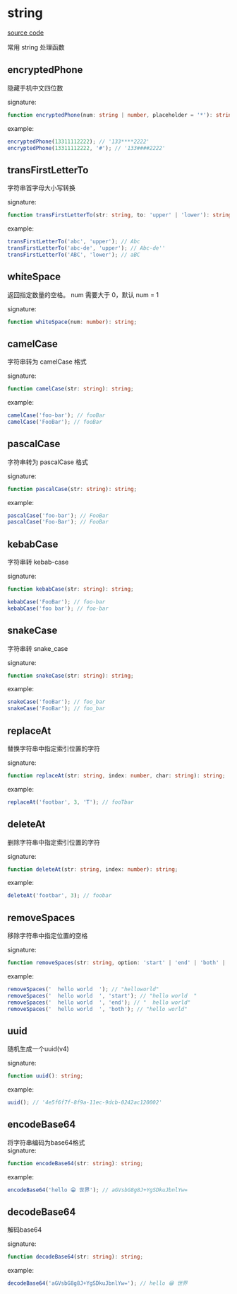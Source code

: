 # string

[source code](https://github.com/CiroLee/utils-gear/blob/main/src/string.ts)

常用 string 处理函数

## encryptedPhone

隐藏手机中文四位数

signature:

```typescript
function encryptedPhone(num: string | number, placeholder = '*'): string;
```

example:

```typescript
encryptedPhone(13311112222); // '133****2222'
encryptedPhone(13311112222, '#'); // '133####2222'
```

## transFirstLetterTo

字符串首字母大小写转换

signature:

```typescript
function transFirstLetterTo(str: string, to: 'upper' | 'lower'): string;
```

example:

```typescript
transFirstLetterTo('abc', 'upper'); // Abc
transFirstLetterTo('abc-de', 'upper'); // Abc-de''
transFirstLetterTo('ABC', 'lower'); // aBC
```

## whiteSpace

返回指定数量的空格。 num 需要大于 0，默认 num = 1

signature:

```typescript
function whiteSpace(num: number): string;
```

## camelCase

字符串转为 camelCase 格式

signature:

```typescript
function camelCase(str: string): string;
```

example:

```typescript
camelCase('foo-bar'); // fooBar
camelCase('FooBar'); // fooBar
```

## pascalCase

字符串转为 pascalCase 格式

signature:

```typescript
function pascalCase(str: string): string;
```

example:

```typescript
pascalCase('foo-bar'); // FooBar
pascalCase('Foo-Bar'); // FooBar
```

## kebabCase

字符串转 kebab-case

signature:

```typescript
function kebabCase(str: string): string;
```

```typescript
kebabCase('FooBar'); // foo-bar
kebabCase('foo bar'); // foo-bar
```

## snakeCase

字符串转 snake_case

signature:

```typescript
function snakeCase(str: string): string;
```

example:

```typescript
snakeCase('fooBar'); // foo_bar
snakeCase('FooBar'); // foo_bar
```

## replaceAt

替换字符串中指定索引位置的字符

signature:

```typescript
function replaceAt(str: string, index: number, char: string): string;
```

example:

```typescript
replaceAt('footbar', 3, 'T'); // fooTbar
```

## deleteAt

删除字符串中指定索引位置的字符

signature:

```typescript
function deleteAt(str: string, index: number): string;
```

example:

```typescript
deleteAt('footbar', 3); // foobar
```

## removeSpaces

移除字符串中指定位置的空格

signature:

```typescript
function removeSpaces(str: string, option: 'start' | 'end' | 'both' | 'all' = 'all'): string;
```

example:

```typescript
removeSpaces('  hello world  '); // "helloworld"
removeSpaces('  hello world  ', 'start'); // "hello world  "
removeSpaces('  hello world  ', 'end'); // "  hello world"
removeSpaces('  hello world  ', 'both'); // "hello world"
```

## uuid

随机生成一个uuid(v4)

signature:

```typescript
function uuid(): string;
```

example:

```typescript
uuid(); // '4e5f6f7f-8f9a-11ec-9dcb-0242ac120002'
```

## encodeBase64

将字符串编码为base64格式  
signature:

```typescript
function encodeBase64(str: string): string;
```

example:

```typescript
encodeBase64('hello 😁 世界'); // aGVsbG8g8J+YgSDkuJbnlYw=
```

## decodeBase64

解码base64

signature:

```typescript
function decodeBase64(str: string): string;
```

example:

```typescript
decodeBase64('aGVsbG8g8J+YgSDkuJbnlYw='); // hello 😁 世界
```
